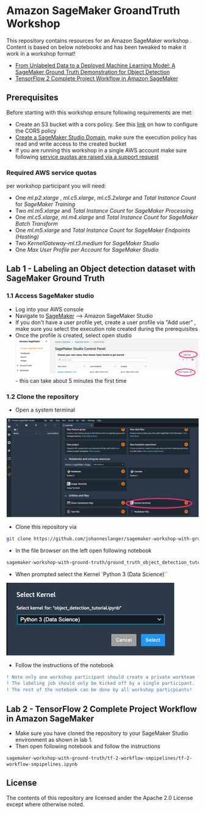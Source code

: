 # Amazon SageMaker GroandTruth Workshop

This repository contains resources for an Amazon SageMaker workshop . Content is based on below notebooks and has been tweaked to make it work in a workshop format!


- [From Unlabeled Data to a Deployed Machine Learning Model: A SageMaker Ground Truth Demonstration for Object Detection](https://github.com/aws/amazon-sagemaker-examples/tree/master/groand_truth_labeling_jobs/groand_truth_object_detection_tutorial)
- [TensorFlow 2 Complete Project Workflow in Amazon SageMaker](https://github.com/aws-samples/amazon-sagemaker-script-mode/blob/master/tf-2-workflow-smpipelines/tf-2-workflow-smpipelines.ipynb)

## Prerequisites

Before starting with this workshop ensure following requirements are met:

- Create an S3 bucket with a cors policy. See this [link](https://docs.aws.amazon.com/sagemaker/latest/dg/sms-cors-update.html) on how to configure the CORS policy
- [Create a SageMaker Studio Domain](https://docs.aws.amazon.com/sagemaker/latest/dg/gs-studio-onboard.html), make sure the execution policy has read and write access to the created bucket
- If you are running this workshop in a single AWS account make sure following [service quotas are raised via a support request](https://aws.amazon.com/premiumsupport/knowledge-center/manage-service-limits/)

### Required AWS service quotas

per workshop participant you will need:

* One *ml.p2.xlarge* , *ml.c5.xlarge*, *ml.c5.2xlarge* and *Total Instance Count* for *SageMaker Training*
* Two *ml.m5.xlarge* and *Total Instance Count* for *SageMaker Processing*
* One *ml.c5.xlarge*, *ml.m4.xlarge* and *Total Instance Count* for *SageMaker Batch Transform*
* One *ml.m5.xlarge* and *Total Instance Count* for *SageMaker Endpoints (Hosting)*
* Two *KernelGateway-ml.t3.medium* for *SageMaker Studio*
* One *Max User Profile per Account* for *SageMaker Studio*


## Lab 1 - Labeling an Object detection dataset with SageMaker Ground Truth


### 1.1 Access SageMaker studio

- Log into your AWS console
- Navigate to [SageMaker](console.aws.amazon.com/sagemaker/home) --> Amazon SageMaker Studio
- If you don't have a user profile yet, create a user profile via "Add user" , make sure you select the execution role created during the prerequisites
- Once the profile is created, select open studio ![sm-studio-console](/doc/sm-studio-console.png) - this can take about 5 minutes the first time

### 1.2 Clone the repository

- Open a system terminal

![system.terminal](/doc/system-terminal.png)

- Clone this repository via 

```bash
git clone https://github.com/johanneslanger/sagemaker-workshop-with-ground-truth
```

- In the file browser on the left open following notebook 
```bash
sagemaker-workshop-with-ground-truth/ground_truth_object_detection_tutorial/object_detection_tutorial.ipynb
```
- When prompted select the Kernel `Python 3 (Data Science)``

![kernel](/doc/kernel-ds.png)

- Follow the instructions of the notebook

```diff
! Note only one workshop participant should create a private workteam for the labeling job. 
! The labeling job should only be kicked off by a single participant. 
! The rest of the notebook can be done by all workshop particpiants!
```


## Lab 2 - TensorFlow 2 Complete Project Workflow in Amazon SageMaker

- Make sure you have cloned the repository to your SageMaker Studio environment as shown in lab 1. 
- Then open following notebook and follow the instructions

```
sagemaker-workshop-with-ground-truth/tf-2-workflow-smpipelines/tf-2-workflow-smpipelines.ipynb
```

## License

The contents of this repository are licensed ander the Apache 2.0 License except where otherwise noted.